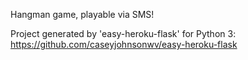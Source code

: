 Hangman game, playable via SMS!

Project generated by 'easy-heroku-flask' for Python 3:
https://github.com/caseyjohnsonwv/easy-heroku-flask
